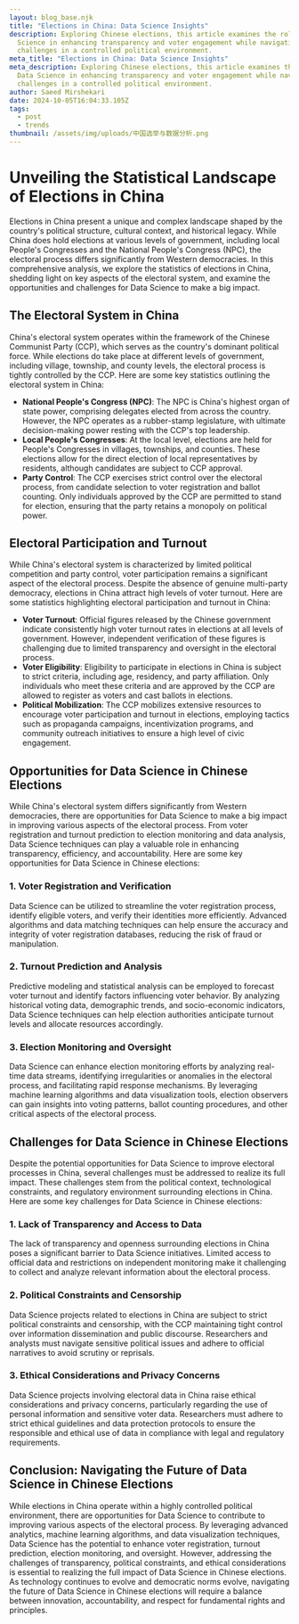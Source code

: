 ```yaml
---
layout: blog_base.njk
title: "Elections in China: Data Science Insights"
description: Exploring Chinese elections, this article examines the role of Data
  Science in enhancing transparency and voter engagement while navigating
  challenges in a controlled political environment.
meta_title: "Elections in China: Data Science Insights"
meta_description: Exploring Chinese elections, this article examines the role of
  Data Science in enhancing transparency and voter engagement while navigating
  challenges in a controlled political environment.
author: Saeed Mirshekari
date: 2024-10-05T16:04:33.105Z
tags:
  - post
  - trends
thumbnail: /assets/img/uploads/中国选举与数据分析.png
---
```

# Unveiling the Statistical Landscape of Elections in China

Elections in China present a unique and complex landscape shaped by the country's political structure, cultural context, and historical legacy. While China does hold elections at various levels of government, including local People's Congresses and the National People's Congress (NPC), the electoral process differs significantly from Western democracies. In this comprehensive analysis, we explore the statistics of elections in China, shedding light on key aspects of the electoral system, and examine the opportunities and challenges for Data Science to make a big impact.

## The Electoral System in China

China's electoral system operates within the framework of the Chinese Communist Party (CCP), which serves as the country's dominant political force. While elections do take place at different levels of government, including village, township, and county levels, the electoral process is tightly controlled by the CCP. Here are some key statistics outlining the electoral system in China:

- **National People's Congress (NPC)**: The NPC is China's highest organ of state power, comprising delegates elected from across the country. However, the NPC operates as a rubber-stamp legislature, with ultimate decision-making power resting with the CCP's top leadership.
- **Local People's Congresses**: At the local level, elections are held for People's Congresses in villages, townships, and counties. These elections allow for the direct election of local representatives by residents, although candidates are subject to CCP approval.
- **Party Control**: The CCP exercises strict control over the electoral process, from candidate selection to voter registration and ballot counting. Only individuals approved by the CCP are permitted to stand for election, ensuring that the party retains a monopoly on political power.

## Electoral Participation and Turnout

While China's electoral system is characterized by limited political competition and party control, voter participation remains a significant aspect of the electoral process. Despite the absence of genuine multi-party democracy, elections in China attract high levels of voter turnout. Here are some statistics highlighting electoral participation and turnout in China:

- **Voter Turnout**: Official figures released by the Chinese government indicate consistently high voter turnout rates in elections at all levels of government. However, independent verification of these figures is challenging due to limited transparency and oversight in the electoral process.
- **Voter Eligibility**: Eligibility to participate in elections in China is subject to strict criteria, including age, residency, and party affiliation. Only individuals who meet these criteria and are approved by the CCP are allowed to register as voters and cast ballots in elections.
- **Political Mobilization**: The CCP mobilizes extensive resources to encourage voter participation and turnout in elections, employing tactics such as propaganda campaigns, incentivization programs, and community outreach initiatives to ensure a high level of civic engagement.

## Opportunities for Data Science in Chinese Elections

While China's electoral system differs significantly from Western democracies, there are opportunities for Data Science to make a big impact in improving various aspects of the electoral process. From voter registration and turnout prediction to election monitoring and data analysis, Data Science techniques can play a valuable role in enhancing transparency, efficiency, and accountability. Here are some key opportunities for Data Science in Chinese elections:

### 1. Voter Registration and Verification

Data Science can be utilized to streamline the voter registration process, identify eligible voters, and verify their identities more efficiently. Advanced algorithms and data matching techniques can help ensure the accuracy and integrity of voter registration databases, reducing the risk of fraud or manipulation.

### 2. Turnout Prediction and Analysis

Predictive modeling and statistical analysis can be employed to forecast voter turnout and identify factors influencing voter behavior. By analyzing historical voting data, demographic trends, and socio-economic indicators, Data Science techniques can help election authorities anticipate turnout levels and allocate resources accordingly.

### 3. Election Monitoring and Oversight

Data Science can enhance election monitoring efforts by analyzing real-time data streams, identifying irregularities or anomalies in the electoral process, and facilitating rapid response mechanisms. By leveraging machine learning algorithms and data visualization tools, election observers can gain insights into voting patterns, ballot counting procedures, and other critical aspects of the electoral process.

## Challenges for Data Science in Chinese Elections

Despite the potential opportunities for Data Science to improve electoral processes in China, several challenges must be addressed to realize its full impact. These challenges stem from the political context, technological constraints, and regulatory environment surrounding elections in China. Here are some key challenges for Data Science in Chinese elections:

### 1. Lack of Transparency and Access to Data

The lack of transparency and openness surrounding elections in China poses a significant barrier to Data Science initiatives. Limited access to official data and restrictions on independent monitoring make it challenging to collect and analyze relevant information about the electoral process.

### 2. Political Constraints and Censorship

Data Science projects related to elections in China are subject to strict political constraints and censorship, with the CCP maintaining tight control over information dissemination and public discourse. Researchers and analysts must navigate sensitive political issues and adhere to official narratives to avoid scrutiny or reprisals.

### 3. Ethical Considerations and Privacy Concerns

Data Science projects involving electoral data in China raise ethical considerations and privacy concerns, particularly regarding the use of personal information and sensitive voter data. Researchers must adhere to strict ethical guidelines and data protection protocols to ensure the responsible and ethical use of data in compliance with legal and regulatory requirements.

## Conclusion: Navigating the Future of Data Science in Chinese Elections

While elections in China operate within a highly controlled political environment, there are opportunities for Data Science to contribute to improving various aspects of the electoral process. By leveraging advanced analytics, machine learning algorithms, and data visualization techniques, Data Science has the potential to enhance voter registration, turnout prediction, election monitoring, and oversight. However, addressing the challenges of transparency, political constraints, and ethical considerations is essential to realizing the full impact of Data Science in Chinese elections. As technology continues to evolve and democratic norms evolve, navigating the future of Data Science in Chinese elections will require a balance between innovation, accountability, and respect for fundamental rights and principles.